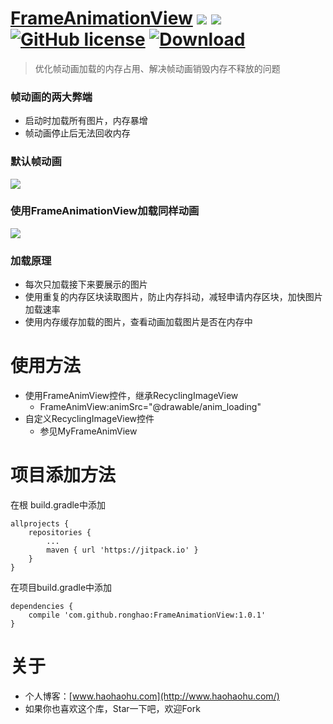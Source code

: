# [FrameAnimationView](https://github.com/ronghao/FrameAnimationView) [![](https://jitpack.io/v/ronghao/FrameAnimationView.svg)](https://jitpack.io/#ronghao/FrameAnimationView) [![](https://travis-ci.org/ronghao/FrameAnimationView.svg?branch=master)](https://travis-ci.org/ronghao/FrameAnimationView)  [![GitHub license](https://img.shields.io/badge/license-Apache%202-blue.svg)](https://raw.githubusercontent.com/ronghao/CacheManage/master/LICENSE) [ ![Download](https://api.bintray.com/packages/haohao/maven/FrameAnimationView/images/download.svg?version=1.0.0) ](https://bintray.com/haohao/maven/FrameAnimationView/1.0.0/link)

> 优化帧动画加载的内存占用、解决帧动画销毁内存不释放的问题

### 帧动画的两大弊端
+ 启动时加载所有图片，内存暴增
+ 帧动画停止后无法回收内存

### 默认帧动画
![](http://ogs5lou4u.bkt.clouddn.com/haohaohu_FrameAnimationView_moren.jpg)

### 使用FrameAnimationView加载同样动画
![](http://ogs5lou4u.bkt.clouddn.com/haohaohu_FrameAnimationView_1.jpg)

### 加载原理
+ 每次只加载接下来要展示的图片
+ 使用重复的内存区块读取图片，防止内存抖动，减轻申请内存区块，加快图片加载速率
+ 使用内存缓存加载的图片，查看动画加载图片是否在内存中

# 使用方法
	
+ 使用FrameAnimView控件，继承RecyclingImageView
	+ FrameAnimView:animSrc="@drawable/anim_loading"
+ 自定义RecyclingImageView控件
	+ 参见MyFrameAnimView


# 项目添加方法
在根 build.gradle中添加

	allprojects {
		repositories {
			...
			maven { url 'https://jitpack.io' }
		}
	}
在项目build.gradle中添加

	dependencies {
	    compile 'com.github.ronghao:FrameAnimationView:1.0.1'
	}


# 关于
+ 个人博客：[www.haohaohu.com](http://www.haohaohu.com/)
+ 如果你也喜欢这个库，Star一下吧，欢迎Fork